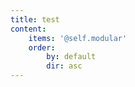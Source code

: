 ```yaml
---
title: test
content:
    items: '@self.modular'
    order:
        by: default
        dir: asc
---
```


